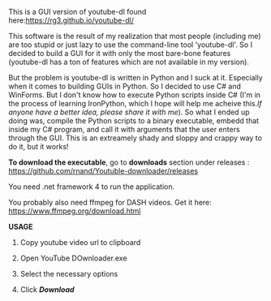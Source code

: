 This is a GUI version of youtube-dl found here:https://rg3.github.io/youtube-dl/


This software is the result of my realization that most people (including me) are too stupid or just lazy to use the command-line tool 'youtube-dl'. So I decided to build a GUI for it with only the most bare-bone features (youtube-dl has a ton of features which are not available in my version).

But the problem is youtube-dl is written in Python and I suck at it. Especially when it comes to building GUIs in Python. So I decided to use C# and WinForms. But I don't know how to execute Python scripts inside C# (I'm in the process of learning IronPython, which I hope will help me acheive this.*If anyone have a better idea, please share it with me*). So what I ended up doing was, compile the Python scripts to a binary executable, embedd that inside my C# program, and call it with arguments that the user enters through the GUI. This is an extreamely shady and sloppy and crappy way to do it, but it works!


**To download the executable**, go to **downloads** section under releases : https://github.com/rnand/Youtuble-downloader/releases

You need .net framework 4 to run the application.

You probably also need ffmpeg for DASH videos. Get it here: https://www.ffmpeg.org/download.html

**USAGE**

1. Copy youtube video url to clipboard

2. Open YouTube DOwnloader.exe

3. Select the necessary options

4. Click ***Download***